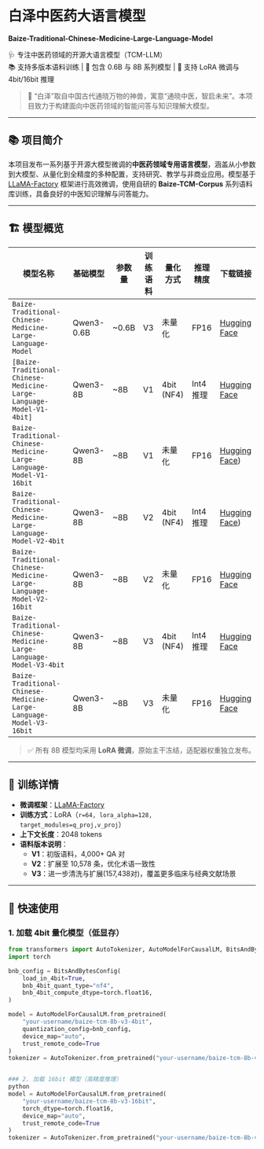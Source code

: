 # 白泽中医药大语言模型  
**Baize-Traditional-Chinese-Medicine-Large-Language-Model**

🩺 专注中医药领域的开源大语言模型（TCM-LLM）  
📚 支持多版本语料训练 | 🧠 包含 0.6B 与 8B 系列模型 | 🔧 支持 LoRA 微调与 4bit/16bit 推理

> 🐉 “白泽”取自中国古代通晓万物的神兽，寓意“通晓中医，智启未来”。本项目致力于构建面向中医药领域的智能问答与知识理解大模型。

---

## 📚 项目简介

本项目发布一系列基于开源大模型微调的**中医药领域专用语言模型**，涵盖从小参数到大模型、从量化到全精度的多种配置，支持研究、教学与非商业应用。模型基于 [LLaMA-Factory](https://github.com/hiyouga/LLaMA-Factory) 框架进行高效微调，使用自研的 **Baize-TCM-Corpus** 系列语料库训练，具备良好的中医知识理解与问答能力。

---

## 🏗️ 模型概览

| 模型名称 | 基础模型 | 参数量 | 训练语料 | 量化方式 | 推理精度 | 下载链接 |
|--------|----------|--------|----------|----------|----------|----------|
| `Baize-Traditional-Chinese-Medicine-Large-Language-Model` | Qwen3-0.6B | ~0.6B | V3 | 未量化 | FP16 | [Hugging Face](https://huggingface.co/DigitalIntelligenceCenter-of-ICMM/Baize-Traditional-Chinese-Medicine-Large-Language-Model) |
| `[Baize-Traditional-Chinese-Medicine-Large-Language-Model-V1-4bit]` | Qwen3-8B | ~8B | V1 | 4bit (NF4) | Int4 推理 | [Hugging Face](https://huggingface.co/DigitalIntelligenceCenter-of-ICMM/Baize-Traditional-Chinese-Medicine-Large-Language-Model-V1-4bit) |
| `Baize-Traditional-Chinese-Medicine-Large-Language-Model-V1-16bit` | Qwen3-8B  | ~8B | V1 | 未量化 | FP16 | [Hugging Face](https://huggingface.co/DigitalIntelligenceCenter-of-ICMM/Baize-Traditional-Chinese-Medicine-Large-Language-Model-V1-16bit)) |
| `Baize-Traditional-Chinese-Medicine-Large-Language-Model-V2-4bit` | Qwen3-8B  | ~8B | V2 | 4bit (NF4) | Int4 推理 | [Hugging Face](https://huggingface.co/DigitalIntelligenceCenter-of-ICMM/Baize-Traditional-Chinese-Medicine-Large-Language-Model-V2-4bit)) |
| `Baize-Traditional-Chinese-Medicine-Large-Language-Model-V2-16bit` | Qwen3-8B  | ~8B | V2 | 未量化 | FP16 | [Hugging Face](https://huggingface.co/DigitalIntelligenceCenter-of-ICMM/Baize-Traditional-Chinese-Medicine-Large-Language-Model-V2-16bit) |
| `Baize-Traditional-Chinese-Medicine-Large-Language-Model-V3-4bit` | Qwen3-8B  | ~8B | V3 | 4bit (NF4) | Int4 推理 | [Hugging Face](https://huggingface.co/DigitalIntelligenceCenter-of-ICMM/Baize-Traditional-Chinese-Medicine-Large-Language-Model-V3-16bit) |
| `Baize-Traditional-Chinese-Medicine-Large-Language-Model-V3-16bit` | Qwen3-8B  | ~8B | V3 | 未量化 | FP16 | [Hugging Face](https://huggingface.co/DigitalIntelligenceCenter-of-ICMM/Baize-Traditional-Chinese-Medicine-Large-Language-Model-V3-16bit) |

> ✅ 所有 8B 模型均采用 **LoRA 微调**，原始主干冻结，适配器权重独立发布。

---

## 🧾 训练详情

- **微调框架**：[LLaMA-Factory](https://github.com/hiyouga/LLaMA-Factory)
- **训练方式**：LoRA（`r=64, lora_alpha=128, target_modules=q_proj,v_proj`）
- **上下文长度**：2048 tokens
- **语料版本说明**：
  - **V1**：初版语料，4,000+ QA 对
  - **V2**：扩展至 10,578 条，优化术语一致性
  - **V3**：进一步清洗与扩展(157,438对)，覆盖更多临床与经典文献场景

---

## 🚀 快速使用

### 1. 加载 4bit 量化模型（低显存）

```python
from transformers import AutoTokenizer, AutoModelForCausalLM, BitsAndBytesConfig
import torch

bnb_config = BitsAndBytesConfig(
    load_in_4bit=True,
    bnb_4bit_quant_type="nf4",
    bnb_4bit_compute_dtype=torch.float16,
)

model = AutoModelForCausalLM.from_pretrained(
    "your-username/baize-tcm-8b-v3-4bit",
    quantization_config=bnb_config,
    device_map="auto",
    trust_remote_code=True
)
tokenizer = AutoTokenizer.from_pretrained("your-username/baize-tcm-8b-v3-4bit", trust_remote_code=True)


### 2. 加载 16bit 模型（高精度推理）
python
model = AutoModelForCausalLM.from_pretrained(
    "your-username/baize-tcm-8b-v3-16bit",
    torch_dtype=torch.float16,
    device_map="auto",
    trust_remote_code=True
)
tokenizer = AutoTokenizer.from_pretrained("your-username/baize-tcm-8b-v3-16bit", trust_remote_code=True)
